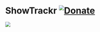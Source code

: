 ShowTrackr [![Donate](https://img.shields.io/badge/paypal-donate-blue.svg)](https://paypal.me/sahat)
==========

![](http://sahatyalkabov.com/images/projects/showtrackr.png)
